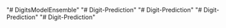 "# DigitsModelEnsemble" 
"# Digit-Prediction" 
"# Digit-Prediction" 
"# Digit-Prediction" 
"# Digit-Prediction" 
